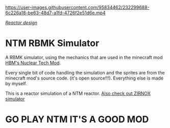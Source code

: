 https://user-images.githubusercontent.com/95834462/232299688-6c226a18-be63-48d7-a1fd-4726f2e51d6e.mp4

<i>[Reactor design](https://www.youtube.com/watch?v=vVcfi4Mj3Eo)</i>

# NTM RBMK Simulator
A RBMK simulator, using the mechanics that are used in the minecraft mod [HBM's Nuclear Tech Mod](https://github.com/HbmMods/Hbm-s-Nuclear-Tech-GIT).

Every single bit of code handling the simulation and the sprites are from the minecraft mod's source code. (it's open source!!!).
Everything else is made by myself.

This is a reactor simulation of a NTM reactor. [Also check out ZIRNOX simulator](https://voxelstice.github.io/ntm-zirnox-simulator/)

# GO PLAY NTM IT'S A GOOD MOD
